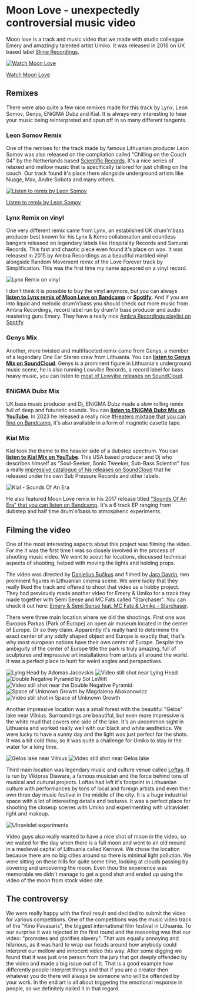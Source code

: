 # Moon Love - unexpectedly controversial music video

Moon love is a track and music video that we made with studio colleague Emery and amazingly talented artist Umiko. It was released in 2016 on UK based label [Slime Recordings](https://slimerecordings.com/).

[![Watch Moon Love](https://img.youtube.com/vi/xoYi0EoRxGA/0.jpg)](https://www.youtube.com/watch?v=xoYi0EoRxGA)

[Watch Moon Love](https://www.youtube.com/watch?v=xoYi0EoRxGA)


## Remixes

There were also quite a few nice remixes made for this track by Lynx, Leon Somov, Genys, ENiGMA Dubz and Kial. It is always very interesting to hear your music being reinterpreted and spun off in so many different tangents.

### Leon Somov Remix

One of the remixes for the track made by famous Lithuanian producer Leon Somov was also released on the compilation called "Chilling on the Couch 04" by the Netherlands based [Scientific Records](https://www.scientific.nl/). It's a nice series of relaxed and mellow music that is specifically tailored for just chilling on the couch. Our track found it's place there alongside underground artists like Nuage, Mav, Andre Sobota and many others.

[![Listen to remix by Leon Somov](https://img.youtube.com/vi/YRznHxhCU3U/0.jpg)](https://www.youtube.com/watch?v=YRznHxhCU3U)

[Listen to remix by Leon Somov](https://www.youtube.com/watch?v=YRznHxhCU3U)

### Lynx Remix on vinyl

One very different remix came from Lynx, an established UK drum'n'bass producer best known for his Lynx & Kemo collaboration and countless bangers released on legendary labels like Hospitality Records and Samurai Records. This fast and chaotic piece even found it's place on wax. It was released in 2015 by Ambra Recordings as a beautiful marbled vinyl alongside Random Movement remix of the Love Forever track by Simplification. This was the first time my name appeared on a vinyl record.

<!-- ![Lynx Remix on vinyl closeup](https://tamulaitis.lt/images/moon-love/garo-emery-umiko-moon-love-lynx-remix-vinyl-title.webp) -->
![Lynx Remix on vinyl](https://tamulaitis.lt/images/moon-love/garo-emery-umiko-moon-love-lynx-remix-vinyl.webp)

I don't think it is possible to buy the vinyl anymore, but you can always **[listen to Lynx remix of Moon Love on Bandcamp](https://ambrarecordings.bandcamp.com/track/moon-love-lynx-remix)** or **[Spotify](https://open.spotify.com/track/5Aq6hLbVMLNwWQuGRTaPN1)**. And if you are into liquid and melodic drum’n’bass you should check out more music from Ambra Recordings, record label run by drum'n'bass producer and audio mastering guru Emery. They have a really nice [Ambra Recordings playlist on Spotify](https://open.spotify.com/playlist/2weF7i00w85ENDVsn0Iroq?si=761dd18294a24a01&nd=1).

### Genys Mix

Another, more twisted and multifaceted remix came from Genys, a member of a legendary One Ear Stereo crew from Lithuania. You can **[listen to Genys Mix on SoundCloud](https://soundcloud.com/genys/emery-garo-moon-love-ft-umikogenys-mix-free-download)**. Genys is a prominent figure in Lithuania's underground music scene, he is also running Lowvibe Records, a record label for bass heavy music, you can listen to [most of Lowvibe releases on SoundCloud](https://soundcloud.com/lowvibe).

### ENiGMA Dubz Mix

UK bass music producer and Dj, ENiGMA Dubz made a slow rolling remix full of deep and futuristic sounds. You can **[listen to ENiGMA Dubz Mix on YouTube](https://www.youtube.com/watch?v=Z4p22WH-SBI)**. In 2023 he released a really nice [#Heaters mixtape that you can find on Bandcamp](https://enigmadubzofficial.bandcamp.com/album/mixtape-1-heaters), it's also available in a form of magnetic casette tape.

### Kial Mix

Kial took the theme to the heavier side of a dubstep spectrum. You can **[listen to Kial Mix on YouTube](https://www.youtube.com/watch?v=avSdU7JjC7c)**. This USA based producer and Dj who describes himself as "Soul-Seeker, Sonic Tweeker, Sub-Bass Scientist" has a really [impressive catalogue of his releases on SoundCloud](https://soundcloud.com/kial) that he released under his own Sub Pressure Records and other labels.

![Kial - Sounds Of An Era](https://tamulaitis.lt/images/moon-love/kial-sounds-of-an-era-cover.webp)

He also featured Moon Love remix in his 2017 release titled ["Sounds Of An Era" that you can listen on Bandcamp](https://kial.bandcamp.com/album/sounds-of-an-era). It's a 6 track EP ranging from dubstep and half time drum'n'bass to atmospheric experiments.

## Filming the video

One of the most interesting aspects about this project was filming the video. For me it was the first time I was so closely involved in the process of shooting music video. We went to scout for locations, discussed technical aspects of shooting, helped with moving the lights and holding props.

The video was directed by [Danielius Bučkus](https://danieliusbuckus.myportfolio.com/) and filmed by [Jara Gavrin](https://www.youtube.com/watch?v=QWsw5qd_hNQ), two prominent figures in Lithuanian cinema scene. We were lucky that they really liked the track and offered to shoot that video as a hobby project. They had previously made another video for Emery & Umiko for a track they made together with Semi Sense and MC Fats called "Starchaser". You can check it out here: [Emery & Semi Sense feat. MC Fats & Umiko - Starchaser](https://www.youtube.com/watch?v=YV6b8hZ4IYc).

There were three main location where we did the shootings. First one was Europos Parkas (Park of Europe) an open air museum located in the center of Europe. Or so they claim. Apparently it's really hard to determine the exact center of any oddly shaped object and Europe is exactly that, that's why most european nations have their own center of Europe. Despite the ambiguity of the center of Europe title the park is truly amazing, full of sculptures and impressive art installations from artists all around the world. It was a perfect place to hunt for weird angles and perspectives.

![Lying Head by Adomas Jacovskis](https://tamulaitis.lt/images/moon-love/moon-love-video-head-location.webp)
![Video still shot near Lying Head](https://tamulaitis.lt/images/moon-love/moon-love-video-head-in-video.webp)
![Double Negative Pyramid by Sol LeWitt](https://tamulaitis.lt/images/moon-love/moon-love-video-stairs-location.webp)
![Video still shot near the Double Negative Pyramid](https://tamulaitis.lt/images/moon-love/moon-love-video-stairs-in-video.webp)
![Space of Unknown Growth by Magdalena Abakanowicz](https://tamulaitis.lt/images/moon-love/moon-love-video-boulders-location.webp)
![Video still shot in Space of Unknown Growth](https://tamulaitis.lt/images/moon-love/moon-love-video-boulders-in-video.webp)

Another impressive location was a small forest with the beautiful "Gėlos" lake near Vilnius. Surroundings are beautiful, but even more impressive is the white mud that covers one side of the lake. It's an uncommon sight in Lithuania and worked really well with our black and white aesthetics. We were lucky to have a sunny day and the light was just perfect for the shots. It was a bit cold thou, so it was quite a challenge for Umiko to stay in the water for a long time.

![Gėlos lake near Vilnius](https://tamulaitis.lt/images/moon-love/moon-love-video-gelos-location.webp)
![Video still shot near Gėlos lake](https://tamulaitis.lt/images/moon-love/moon-love-video-gelos-in-video.webp)

Third main location was legendary music and culture venue called [Loftas](https://menufabrikas.lt/). It is run by Viktoras Diawara, a famous musician and the force behind tons of musical and cultural projects. Loftas had left it's footprint in Lithuanian culture with performances by tons of local and foreign artists and even their own three day music festival in the middle of the city. It is a huge industrial space with a lot of interesting details and textures. It was a perfect place for shooting the closeup scenes with Umiko and experimenting with ultraviolet light and makeup.

![Ultraviolet experiments](https://tamulaitis.lt/images/moon-love/moon-love-video-makeup-experiments.gif)

Video guys also really wanted to have a nice shot of moon in the video, so we waited for the day when there is a full moon and went to an old mound in a medieval capital of Lithuania called Kernavė. We chose the location because there are no big cities around so there is minimal light pollution. We were sitting on these hills for quite some time, looking at clouds passing by covering and uncovering the moon. Even thou the experience was memorable we didn't manage to get a good shot and ended up using the video of the moon from stock video site.


## The controversy

We were really happy with the final result and decided to submit the video for various competitions. One of the competitions was the music video track of the "Kino Pavasaris", the biggest international film festival in Lithuania. To our surprise it was rejected in the first round and the reasoning was that our video: "promotes and glorifies slavery". That was equally annoying and hilarious, as it was hard to wrap our heads around how anybody could interpret our mellow and innocent video this way. After some digging we found that it was just one person from the jury that got deeply offended by the video and made a big issue out of it. That is a good example how differently people interpret things and that if you are a creator then whatever you do there will always be someone who will be offended by your work. In the end art is all about triggering the emotional response in people, so we definitely nailed it in that regard.


<!-- This is v1.0.1 of this article. -->